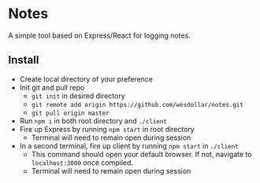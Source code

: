 # Notes

A simple tool based on Express/React for logging notes.

## Install

* Create local directory of your preference
* Init git and pull repo
  * `git init` in desired directory
  * `git remote add origin https://github.com/wesdollar/notes.git`
  * `git pull origin master`
* Run `npm i` in both root directory and `./client`
* Fire up Express by running `npm start` in root directory
  * Terminal will need to remain open during session
* In a second terminal, fire up client by running `npm start` in `./client`
  * This command should open your default browser. If not, navigate to `localhost:3000` once compiled.
  * Terminal will need to remain open during session

